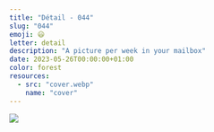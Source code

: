 ```yaml
---
title: "Détail - 044"
slug: "044"
emoji: 😃
letter: detail
description: "A picture per week in your mailbox"
date: 2023-05-26T00:00:00+01:00
color: forest
resources:
  - src: "cover.webp"
    name: "cover"
---
```

![](cover)
